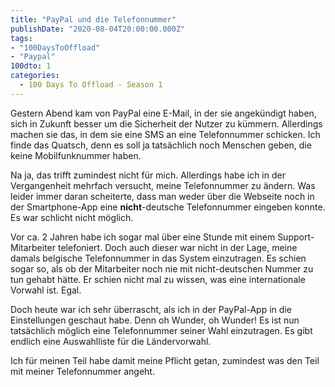 ```yaml
---
title: "PayPal und die Telefonnummer"
publishDate: "2020-08-04T20:00:00.000Z"
tags: 
- "100DaysToOffload"
- "Paypal"
100dto: 1
categories:
  - 100 Days To Offload - Season 1
---
```


Gestern Abend kam von PayPal eine E-Mail, in der sie angekündigt haben, sich in Zukunft besser um die Sicherheit der Nutzer zu kümmern. Allerdings machen sie das, in dem sie eine SMS an eine Telefonnummer schicken. Ich finde das Quatsch, denn es soll ja tatsächlich noch Menschen geben, die keine Mobilfunknummer haben.

Na ja, das trifft zumindest nicht für mich. Allerdings habe ich in der Vergangenheit mehrfach versucht, meine Telefonnummer zu ändern. Was leider immer daran scheiterte, dass man weder über die Webseite noch in der Smartphone-App eine **nicht**-deutsche Telefonnummer eingeben konnte. Es war schlicht nicht möglich.

Vor ca. 2 Jahren habe ich sogar mal über eine Stunde mit einem Support-Mitarbeiter telefoniert. Doch auch dieser war nicht in der Lage, meine damals belgische Telefonnummer in das System einzutragen. Es schien sogar so, als ob der Mitarbeiter noch nie mit nicht-deutschen Nummer zu tun gehabt hätte. Er schien nicht mal zu wissen, was eine internationale Vorwahl ist. Egal.

Doch heute war ich sehr überrascht, als ich in der PayPal-App in die Einstellungen geschaut habe. Denn oh Wunder, oh Wunder! Es ist nun tatsächlich möglich eine Telefonnummer seiner Wahl einzutragen. Es gibt endlich eine Auswahlliste für die Ländervorwahl.

Ich für meinen Teil habe damit meine Pflicht getan, zumindest was den Teil mit meiner Telefonnummer angeht.
